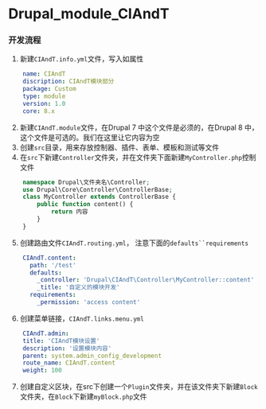 # Drupal_module_CIAndT

### 开发流程

1. 新建`CIAndT.info.yml`文件，写入如属性
```yml
    name: CIAndT
    discription: CIAndT模块部分
    package: Custom
    type: module
    version: 1.0
    core: 8.x
```
2. 新建`CIAndT.module`文件，在Drupal 7 中这个文件是必须的，在Drupal 8 中，这个文件是可选的。我们在这里让它内容为空
3. 创建`src`目录，用来存放控制器、插件、表单、模板和测试等文件
4. 在`src`下新建`Controller`文件夹，并在文件夹下面新建`MyController.php`控制文件
```php
    namespace Drupal\文件夹名\Controller;
    use Drupal\Core\Controller\ControllerBase;
    class MyController extends ControllerBase {
        public function content() {
            return 内容
        }
    }
```
5. 创建路由文件`CIAndT.routing.yml`， 注意下面的`defaults``requirements`
```yml
    CIAndT.content:
      path: '/test'
      defaults:
        _controller: 'Drupal\CIAndT\Controller\MyController::content'
        _title: '自定义的模块开发'
      requirements:
        _permission: 'access content'
```
6. 创建菜单链接，`CIAndT.links.menu.yml`
```yml
    CIAndT.admin: 
    title: 'CIAndT模块设置'
    description: '设置模块内容'
    parent: system.admin_config_development
    route_name: CIAndT.content
    weight: 100
```
7. 创建自定义区块，在src下创建一个`Plugin`文件夹，并在该文件夹下新建`Block`文件夹，在`Block`下新建`myBlock.php`文件
